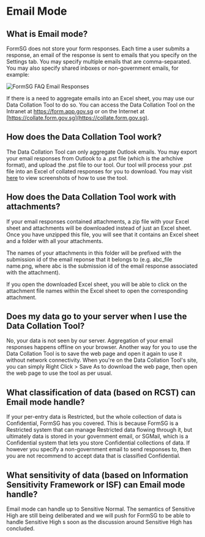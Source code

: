 # Email Mode

## What is Email mode?

FormSG does not store your form responses. Each time a user submits a response, an email of the response is sent to emails that you specify on the Settings tab. You may specify multiple emails that are comma-separated. You may also specify shared inboxes or non-government emails, for example:

![FormSG FAQ Email Responses](https://s3-ap-southeast-1.amazonaws.com/misc.form.gov.sg/faq-email-responses.png "FormSG FAQ Email Responses")

If there is a need to aggregate emails into an Excel sheet, you may use our Data Collation Tool to do so. You can access the Data Collation Tool on the Intranet at https://form.app.gov.sg or on the Internet at [https://collate.form.gov.sg](https://collate.form.gov.sg).

## How does the Data Collation Tool work? 

The Data Collation Tool can only aggregate Outlook emails. You may export your email responses from Outlook to a .pst file (which is the arhchive format), and upload the .pst file to our tool. Our tool will process your .pst file into an Excel of collated responses for you to download. You may visit [here](https://collate.form.gov.sg/#instructions) to view screenshots of how to use the tool.

## How does the Data Collation Tool work with attachments?

If your email responses contained attachments, a zip file with your Excel sheet and attachments will be downloaded instead of just an Excel sheet. Once you have unzipped this file, you will see that it contains an Excel sheet and a folder with all your attachments.

The names of your attachments in this folder will be prefixed with the submission id of the email reponse that it belongs to (e.g. abc_file name.png, where abc is the submission id of the email response associated with the attachment).

If you open the downloaded Excel sheet, you will be able to click on the attachment file names within the Excel sheet to open the corresponding attachment.

## Does my data go to your server when I use the Data Collation Tool? 

No, your data is not seen by our server. Aggregation of your email responses happens offline on your browser. Another way for you to use the Data Collation Tool is to save the web page and open it again to use it without network connectivity. When you're on the Data Collation Tool's site, you can simply Right Click > Save As to download the web page, then open the web page to use the tool as per usual.

## What classification of data (based on RCST) can Email mode handle?

If your per-entry data is Restricted, but the whole collection of data is Confidential, FormSG has you covered. This is because FormSG is a Restricted system that can manage Restricted data flowing through it, but ultimately data is stored in your government email, or SGMail, which is a Confidential system that lets you store Confidential collections of data. If however you specify a non-government email to send responses to, then you are not recommend to accept data that is classified Confidential.

## What sensitivity of data (based on Information Sensitivity Framework or ISF) can Email mode handle? 

Email mode can handle up to Sensitive Normal. The semantics of Sensitive High are still being deliberated and we will push for FormSG to be able to handle Sensitive High s soon as the discussion around Sensitive High has concluded.
